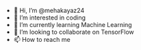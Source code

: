 - 👋 Hi, I’m @mehakayaz24
- 👀 I’m interested in coding
- 🌱 I’m currently learning Machine Learning 
- 💞️ I’m looking to collaborate on TensorFlow
- 📫 How to reach me 

<!---
mehakayaz24/mehakayaz24 is a ✨ special ✨ repository because its `README.md` (this file) appears on your GitHub profile.
You can click the Preview link to take a look at your changes.
--->
